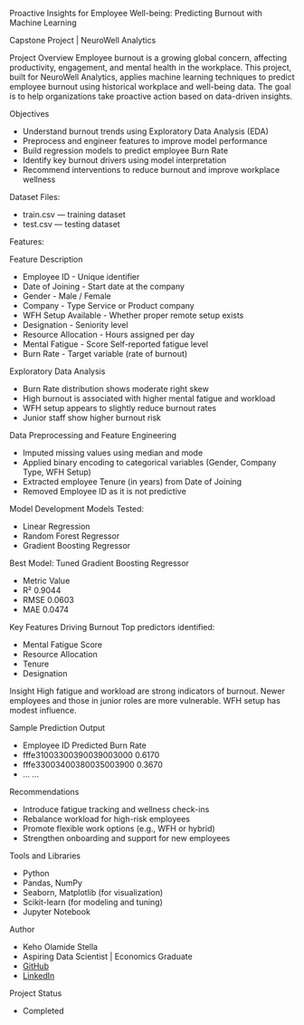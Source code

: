 Proactive Insights for Employee Well-being: Predicting Burnout with Machine Learning

Capstone Project | NeuroWell Analytics

Project Overview
Employee burnout is a growing global concern, affecting productivity, engagement, and mental health in the workplace. This project, built for NeuroWell Analytics, applies machine learning techniques to predict employee burnout using historical workplace and well-being data.
The goal is to help organizations take proactive action based on data-driven insights.

Objectives
- Understand burnout trends using Exploratory Data Analysis (EDA)
- Preprocess and engineer features to improve model performance
- Build regression models to predict employee Burn Rate
- Identify key burnout drivers using model interpretation
- Recommend interventions to reduce burnout and improve workplace wellness

Dataset
Files:
- train.csv — training dataset
- test.csv — testing dataset

Features:

Feature              	          Description
- Employee ID           -      Unique identifier
- Date of Joining	      -      Start date at the company
- Gender	              -      Male / Female
- Company               -      Type	Service or Product company
- WFH Setup Available	  -      Whether proper remote setup exists
- Designation	          -      Seniority level
- Resource Allocation	  -      Hours assigned per day
- Mental Fatigue        -      Score	Self-reported fatigue level
- Burn Rate	            -      Target variable (rate of burnout)

Exploratory Data Analysis
- Burn Rate distribution shows moderate right skew
- High burnout is associated with higher mental fatigue and workload
- WFH setup appears to slightly reduce burnout rates
- Junior staff show higher burnout risk

Data Preprocessing and Feature Engineering
- Imputed missing values using median and mode
- Applied binary encoding to categorical variables (Gender, Company Type, WFH Setup)
- Extracted employee Tenure (in years) from Date of Joining
- Removed Employee ID as it is not predictive

Model Development
Models Tested:
- Linear Regression
- Random Forest Regressor
- Gradient Boosting Regressor

Best Model: Tuned Gradient Boosting Regressor
- Metric	Value
- R²	0.9044
- RMSE	0.0603
- MAE	0.0474

Key Features Driving Burnout
Top predictors identified:
- Mental Fatigue Score
- Resource Allocation
- Tenure
- Designation

Insight
High fatigue and workload are strong indicators of burnout. Newer employees and those in junior roles are more vulnerable. WFH setup has modest influence.

Sample Prediction Output
- Employee ID	Predicted Burn Rate
- fffe31003300390039003000	0.6170
- fffe33003400380035003900	0.3670
- ...	...

Recommendations
- Introduce fatigue tracking and wellness check-ins
- Rebalance workload for high-risk employees
- Promote flexible work options (e.g., WFH or hybrid)
- Strengthen onboarding and support for new employees

Tools and Libraries
- Python
- Pandas, NumPy
- Seaborn, Matplotlib (for visualization)
- Scikit-learn (for modeling and tuning)
- Jupyter Notebook

Author
- Keho Olamide Stella
- Aspiring Data Scientist | Economics Graduate  
- [GitHub](https://github.com/Stellabigeal)  
- [LinkedIn](https://www.linkedin.com/in/olamide-keho-47a865244)

Project Status
- Completed




